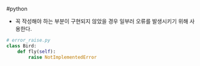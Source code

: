 ---
---
#python 

+ 꼭 작성해야 하는 부분이 구현되지 않았을 경우 일부러 오류를 발생시키기 위해 사용한다.

```python
# error_raise.py
class Bird:
    def fly(self):
        raise NotImplementedError

```